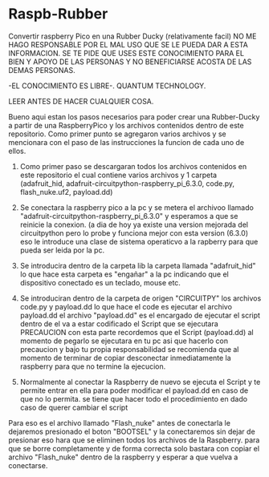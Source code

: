 # Raspb-Rubber
Convertir raspberry Pico en una Rubber Ducky (relativamente facil)
NO ME HAGO RESPONSABLE POR EL MAL USO QUE SE LE PUEDA DAR A ESTA INFORMACION.
SE TE PIDE QUE USES ESTE CONOCIMIENTO PARA EL BIEN Y APOYO DE LAS PERSONAS Y NO BENEFICIARSE ACOSTA DE LAS DEMAS PERSONAS.

-EL CONOCIMIENTO ES LIBRE-.
QUANTUM TECHNOLOGY.

LEER ANTES DE HACER CUALQUIER COSA.

Bueno aqui estan  los pasos necesarios para poder crear una Rubber-Ducky a partir de una RaspberryPico y los archivos contenidos dentro de este repositorio.
Como primer punto se agregaron varios archivos y se mencionara con el paso de las instrucciones la funcion de cada uno de ellos.


1. Como primer paso se descargaran todos los archivos contenidos en este repositorio el cual contiene varios archivos y 1 carpeta (adafruit_hid, adafruit-circuitpython-raspberry_pi_6.3.0, code.py, flash_nuke.uf2, payload.dd)

2. Se conectara la raspberry pico a la pc y se metera el archivoo llamado "adafruit-circuitpython-raspberry_pi_6.3.0" y esperamos a que se reinicie la conexion. (a dia de hoy ya existe una version mejorada del circuitpython pero lo probe y funciona mejor con esta version (6.3.0) eso le introduce una clase de sistema operaticvo a la rapberry para que pueda ser leida por la pc.

3. Se introducira dentro de la carpeta lib la carpeta llamada "adafruit_hid"  lo que hace esta carpeta es "engañar" a la pc indicando que el dispositivo conectado es un teclado, mouse etc.

4. Se introduciran dentro de la carpeta de origen "CIRCUITPY" los archivos code.py y payload.dd lo que hace el code es ejecutar el archivo payload.dd el archivo "payload.dd" es el encargado de ejecutar el script dentro de el va a estar codificado el Script que se ejecutara PRECAUCION con esta parte recordemos que el Script (payload.dd) al momento de pegarlo se ejecutara en tu pc asi que hacerlo con precaucion y bajo tu propia responsabilidad se recomienda que al momento de terminar de copiar desconectar inmediatamente la raspberry para que no termine la ejecucion.

5. Normalmente al conectar la Raspberry de nuevo se ejecuta el Script y te permite entrar en ella para poder modificar el payload.dd en caso de que no lo permita. se tiene que hacer todo el procedimiento en dado caso de querer cambiar el script

Para eso es el archivo llamado "Flash_nuke" antes de conectarla le dejaremos presionado el boton "BOOTSEL" y la conectaremos sin dejar de presionar eso hara que se eliminen todos los archivos de la Raspberry. para que se borre completamente y de forma correcta solo bastara con copiar el archivo "Flash_nuke" dentro de la raspberry y esperar a que vuelva a conectarse.
